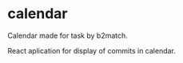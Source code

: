 # calendar
Calendar made for task by b2match.

React aplication for display of commits in calendar.
